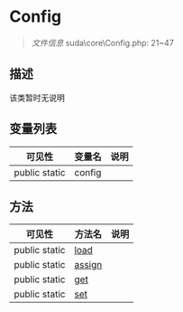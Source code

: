 #  Config 

> *文件信息* suda\core\Config.php: 21~47



## 描述

该类暂时无说明





## 变量列表
| 可见性 |  变量名   | 说明 |
|--------|----|------|
| public static  | config | | 



## 方法


| 可见性 | 方法名 | 说明 |
|--------|-------|------|
| public static|[load](Config/load.md) |  |
| public static|[assign](Config/assign.md) |  |
| public static|[get](Config/get.md) |  |
| public static|[set](Config/set.md) |  |
